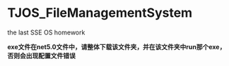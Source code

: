 # TJOS_FileManagementSystem
the last SSE OS homework 

**exe文件在net5.0文件中，请整体下载该文件夹，并在该文件夹中run那个exe，否则会出现配置文件错误**
